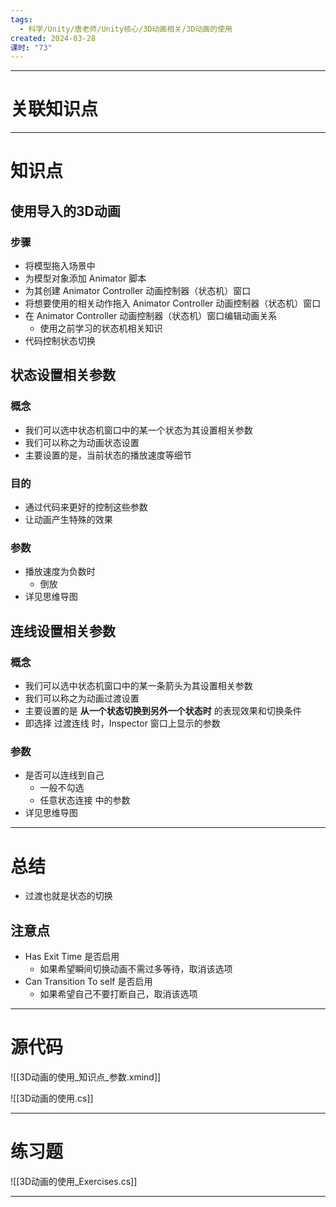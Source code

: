 ```yaml
---
tags:
  - 科学/Unity/唐老师/Unity核心/3D动画相关/3D动画的使用
created: 2024-03-28
课时: "73"
---
```


---
# 关联知识点



---
# 知识点

## 使用导入的3D动画

### 步骤

- 将模型拖入场景中
- 为模型对象添加 Animator 脚本
- 为其创建 Animator Controller 动画控制器（状态机）窗口
- 将想要使用的相关动作拖入 Animator Controller 动画控制器（状态机）窗口
- 在 Animator Controller 动画控制器（状态机）窗口编辑动画关系
	- 使用之前学习的状态机相关知识
- 代码控制状态切换
## 状态设置相关参数

### 概念

- 我们可以选中状态机窗口中的某一个状态为其设置相关参数
- 我们可以称之为动画状态设置
- 主要设置的是，当前状态的播放速度等细节

### 目的

- 通过代码来更好的控制这些参数
- 让动画产生特殊的效果
### 参数

- 播放速度为负数时
	- 倒放
- 详见思维导图
## 连线设置相关参数

### 概念

- 我们可以选中状态机窗口中的某一条箭头为其设置相关参数
- 我们可以称之为动画过渡设置
- 主要设置的是 **从一个状态切换到另外一个状态时** 的表现效果和切换条件
- 即选择  过渡连线 时，Inspector 窗口上显示的参数
### 参数

- 是否可以连线到自己
	- 一般不勾选
	- 任意状态连接 中的参数
- 详见思维导图

---
# 总结

- 过渡也就是状态的切换
## 注意点

- Has Exit Time 是否启用
	- 如果希望瞬间切换动画不需过多等待，取消该选项
- Can Transition To self 是否启用
	- 如果希望自己不要打断自己，取消该选项

---
# 源代码

![[3D动画的使用_知识点_参数.xmind]]

![[3D动画的使用.cs]]

---
# 练习题

![[3D动画的使用_Exercises.cs]]

---
